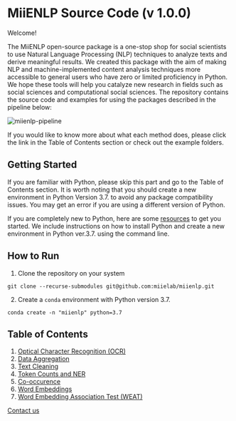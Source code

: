 # MiiENLP Source Code (v 1.0.0)

Welcome! 

The MiiENLP open-source package is a one-stop shop for social scientists to use Natural Language Processing (NLP) techniques to analyze texts and derive meaningful results. We created this package with the aim of making NLP and machine-implemented content analysis techniques more accessible to general users who have zero or limited proficiency in Python. We hope these tools will help you catalyze new research in fields such as social sciences and computational social sciences. The repository contains the source code and examples for using the packages described in the pipeline below: 


![miienlp-pipeline](https://user-images.githubusercontent.com/30983820/207747948-1eb968d8-e46b-4512-8640-308487bf3c01.png)


If you would like to know more about what each method does, please click the link in the Table of Contents section or check out the example folders. 

## Getting Started

If you are familiar with Python, please skip this part and go to the Table of Contents section. It is worth noting that you should create a new environment in Python Version 3.7. to avoid any package compatibility issues. You may get an error if you are using a different version of Python. 

If you are completely new to Python, here are some [resources](https://github.com/miielab/miienlp/blob/afa9ff87adc58c1d447f538ab4d91b791b27662c/examples/python_installation.md) to get you started. We include instructions on how to install Python and create a new environment in Python ver.3.7. using the command line. 

## How to Run 

1. Clone the repository on your system

  ```
  git clone --recurse-submodules git@github.com:miielab/miienlp.git
  ```

2. Create a ```conda``` environment with Python version 3.7.

  ```
  conda create -n "miienlp" python=3.7
  ```


## Table of Contents

1. [Optical Character Recognition (OCR)](https://github.com/miielab/miienlp/tree/main/miienlp/ocr)
2. [Data Aggregation](https://github.com/miielab/miienlp/tree/main/miienlp/aggregation)
3. [Text Cleaning](https://github.com/miielab/miienlp/tree/main/miienlp/text_cleaning)
4. [Token Counts and NER](https://github.com/miielab/miienlp/tree/main/miienlp/token)
5. [Co-occurence](https://github.com/miielab/miienlp/tree/main/miienlp/co_occurrence)
6. [Word Embeddings](https://github.com/miielab/miienlp/tree/main/miienlp/embeddings) 
7. [Word Embedding Association Test (WEAT)](https://github.com/miielab/miienlp/tree/main/miienlp/weat)

[Contact us](https://www.miielab.com/contact)

